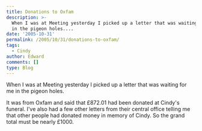 ```yaml
---
title: Donations to Oxfam
description: >-
  When I was at Meeting yesterday I picked up a letter that was waiting for me
  in the pigeon holes....
date: '2005-10-31'
permalink: /2005/10/31/donations-to-oxfam/
tags:
  - Cindy
author: Edward
comments: []
type: Blog
---
```


When I was at Meeting yesterday I picked up a letter that was waiting
for me in the pigeon holes.

It was from Oxfam and said that £872.01 had been donated at Cindy\'s
funeral. I\'ve also had a few other letters from their central office
telling me that other people had donated money in memory of Cindy. So
the grand total must be nearly £1000.


